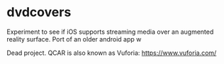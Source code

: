 # dvdcovers
Experiment to see if iOS supports streaming media over an augmented reality surface. Port of an older android app w

Dead project. QCAR is also known as Vuforia: https://www.vuforia.com/
